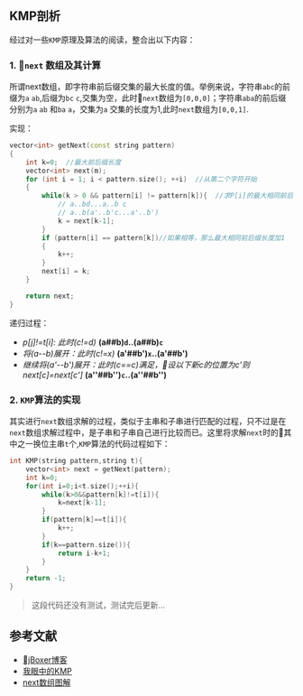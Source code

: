 ## KMP剖析
经过对一些`KMP`原理及算法的阅读，整合出以下内容：

### 1. `next` 数组及其计算
所谓next数组，即字符串前后缀交集的最大长度的值。举例来说，字符串`abc`的前缀为`a` `ab`,后缀为`bc` `c`,交集为空，此时`next`数组为`[0,0,0]`；字符串`aba`的前后缀分别为`a` `ab` 和`ba` `a`，交集为`a` 交集的长度为1,此时`next`数组为`[0,0,1]`.

实现：
```cpp
vector<int> getNext(const string pattern)
{
    int k=0;  //最大前后缀长度
    vector<int> next(m);
    for (int i = 1; i < pattern.size(); ++i)  //从第二个字符开始
    {
        while(k > 0 && pattern[i] != pattern[k]){  //求P[i]的最大相同前后缀长度k，这个地方实际是递归
            // a..bd...a..b c
            // a..b(a'..b'c...a'..b')
            k = next[k-1];   
        }
        if (pattern[i] == pattern[k])//如果相等，那么最大相同前后缀长度加1
        {
            k++;
        }
        next[i] = k;
    }

    return next;
}
```

递归过程：
- *p[j]!=t[i]: 此时(c!=d)*
**(a##b)`d`..(a##b)`c`**
- *将(a--b)展开：此时(c!=x)*
**(a'##b')`x`..(a'##b')**
- *继续将(a'--b')展开：此时(c==c)满足，设以下新c的位置为c'则next[c]=next[c']*
**(a''##b'')`c`..(a''##b'')**

<!--
如果字符串s存在着相等的前缀和后缀（即next[q-1]>0），这个时候我们不需要去回退主串指针，只要把我们的子串往后移动，使得我们字符串s中的前缀和后缀相等的那个前缀移动到后缀的位置处，因为前缀=后缀=主串中的部分串，这样我们直接就将子串定位到了可以进行下一趟比较探测的位置，而没有回退过主串指针。我们希望这个相等的前缀和后缀的长度越大越好（这也是为什么我们next数组中是求相等的前缀和后缀中最长的那个相等串的值），显然这样就可以匹配更多相同的元素。对于上面的例子来说就是，s = abcab，此时前缀和后缀相等的只有ab，也就是我们的next[q-1] = 2；这个时候，我们移动子串，使得我们的前缀ab移动到后缀ab处的位置
-->
### 2. `KMP`算法的实现
其实进行`next`数组求解的过程，类似于主串和子串进行匹配的过程，只不过是在`next`数组求解过程中，是子串和子串自己进行比较而已。这里将求解`next`时的其中之一换位主串`t`个,`KMP`算法的代码过程如下：
```cpp
int KMP(string pattern,string t){
    vector<int> next = getNext(pattern);
    int k=0;
    for(int i=0;i<t.size();++i){
        while(k>0&&pattern[k]!=t[i]){
            k=next[k-1];
        }
        if(pattern[k]==t[i]){
            k++;
        }
        if(k==pattern.size()){
            return i-k+1;
        }
    }
    return -1;
}

```
> 这段代码还没有测试，测试完后更新...

## 参考文献
- [jBoxer博客](http://jakeboxer.com/blog/2009/12/13/the-knuth-morris-pratt-algorithm-in-my-own-words/)
- [我眼中的KMP](https://blog.csdn.net/shakespeare001/article/details/51381251)
- [next数组图解](http://www.ruanyifeng.com/blog/2013/05/Knuth%E2%80%93Morris%E2%80%93Pratt_algorithm.html)


